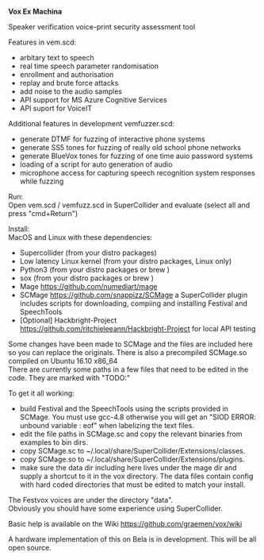 <b>Vox Ex Machina</b>

Speaker verification voice-print security assessment tool<br>

Features in vem.scd:
- arbitary text to speech
- real time speech parameter randomisation
- enrollment and authorisation
- replay and brute force attacks
- add noise to the audio samples 
- API support for MS Azure Cognitive Services 
- API suport for VoiceIT

Additional features in development vemfuzzer.scd: 
- generate DTMF for fuzzing of interactive phone systems
- generate SS5 tones for fuzzing of really old school phone networks
- generate BlueVox tones for fuzzing of one time auio password systems
- loading of a script for auto generation of audio
- microphone access for capturing speech recognition system responses while fuzzing

Run:<br>
Open vem.scd / vemfuzz.scd in SuperCollider and evaluate (select all and press "cmd+Return")<br>

Install:<br>
MacOS and Linux with these dependencies:
- Supercollider (from your distro packages)
- Low latency Linux kernel (from your distro packages, Linux only)
- Python3 (from your distro packages or brew )
- sox (from your distro packages or brew )
- Mage https://github.com/numediart/mage 
- SCMage https://github.com/snappizz/SCMage a SuperCollider plugin includes scripts for downloading, compiing and installing Festival and SpeechTools
- [Optional] Hackbright-Project https://github.com/ritchieleeann/Hackbright-Project for local API testing

Some changes have been made to SCMage and the files are included here so you can replace the originals. 
There is also a precompiled SCMage.so compiled on Ubuntu 16.10 x86_64<br>
There are currently some paths in a few files that need to be edited in the code. They are marked with "TODO:"<br>

To get it all working:
- build Festival and the SpeechTools using the scripts provided in SCMage. You must use gcc-4.8 otherwise you will get an "SIOD ERROR: unbound variable : eof" when labelizing the text files. 
- edit the file paths in SCMage.sc and copy the relevant binaries from examples to bin dirs. 
- copy SCMage.sc to ~/.local/share/SuperCollider/Extensions/classes. 
- copy SCMage.so to ~/.local/share/SuperCollider/Extensions/plugins.
- make sure the data dir including here lives under the mage dir and supply a shortcut to it in the vox directory. The data files contain config with hard coded directories that must be edited to match your install.

The Festvox voices are under the directory "data".<br>
Obviously you should have some experience using SuperCollider. 

Basic help is available on the Wiki https://github.com/graemen/vox/wiki 

A hardware implementation of this on Bela is in development. This will be all open source.

